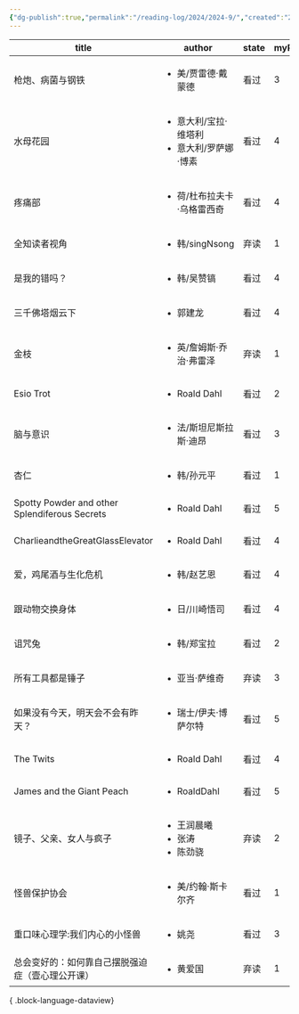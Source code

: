 ```yaml
---
{"dg-publish":true,"permalink":"/reading-log/2024/2024-9/","created":"2025-06-07T15:54:38.350+08:00"}
---
```


| title                                         | author                                          | state | myRating |
| --------------------------------------------- | ----------------------------------------------- | ----- | -------- |
| 枪炮、病菌与钢铁                                      | <ul><li>美/贾雷德·戴蒙德</li></ul>                     | 看过    | 3        |
| 水母花园                                          | <ul><li>意大利/宝拉·维塔利</li><li>意大利/罗萨娜·博素</li></ul> | 看过    | 4        |
| 疼痛部                                           | <ul><li>荷/杜布拉夫卡·乌格雷西奇</li></ul>                 | 看过    | 4        |
| 全知读者视角                                        | <ul><li>韩/singNsong</li></ul>                   | 弃读    | 1        |
| 是我的错吗？                                        | <ul><li>韩/吴赞镐</li></ul>                         | 看过    | 4        |
| 三千佛塔烟云下                                       | <ul><li>郭建龙</li></ul>                           | 看过    | 4        |
| 金枝                                            | <ul><li>英/詹姆斯·乔治·弗雷泽</li></ul>                  | 弃读    | 1        |
| Esio Trot                                     | <ul><li>Roald Dahl</li></ul>                    | 看过    | 2        |
| 脑与意识                                          | <ul><li>法/斯坦尼斯拉斯·迪昂</li></ul>                   | 看过    | 3        |
| 杏仁                                            | <ul><li>韩/孙元平</li></ul>                         | 看过    | 1        |
| Spotty Powder and other Splendiferous Secrets | <ul><li>Roald Dahl</li></ul>                    | 看过    | 5        |
| CharlieandtheGreatGlassElevator               | <ul><li>Roald Dahl</li></ul>                    | 看过    | 4        |
| 爱，鸡尾酒与生化危机                                    | <ul><li>韩/赵艺恩</li></ul>                         | 看过    | 4        |
| 跟动物交换身体                                       | <ul><li>日/川崎悟司</li></ul>                        | 看过    | 4        |
| 诅咒兔                                           | <ul><li>韩/郑宝拉</li></ul>                         | 看过    | 2        |
| 所有工具都是锤子                                      | <ul><li>亚当·萨维奇</li></ul>                        | 弃读    | 3        |
| 如果没有今天，明天会不会有昨天？                              | <ul><li>瑞士/伊夫·博萨尔特</li></ul>                    | 看过    | 5        |
| The Twits                                     | <ul><li>Roald Dahl</li></ul>                    | 看过    | 4        |
| James and the Giant Peach                     | <ul><li>RoaldDahl</li></ul>                     | 看过    | 5        |
| 镜子、父亲、女人与疯子                                   | <ul><li>王润晨曦</li><li>张涛</li><li>陈劲骁</li></ul>   | 弃读    | 2        |
| 怪兽保护协会                                        | <ul><li>美/约翰·斯卡尔齐</li></ul>                     | 看过    | 1        |
| 重口味心理学:我们内心的小怪兽                               | <ul><li>姚尧</li></ul>                            | 看过    | 3        |
| 总会变好的：如何靠自己摆脱强迫症（壹心理公开课）                      | <ul><li>黄爱国</li></ul>                           | 弃读    | 1        |

{ .block-language-dataview}